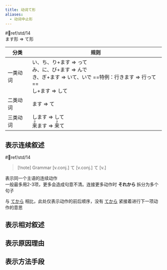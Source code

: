 ```yaml
---
title: 动词て形
aliases:
  - 动词中止形
---
```

 #📖ref/std/14  
ます形 => て形  

| 分类   | 规则                                                                                              |
| ---- | ----------------------------------------------------------------------------------------------- |
| 一类动词 | い、ち、り+ます => って<br>み、に、び+ます => んで<br>き、ぎ+ます => いて、いで   ==特例：行きます => 行って==<br>し+ます => して |
| 二类动词 | ます => て                                                                                           |
| 三类动词 | します => して<br><ruby>来<rt>き</rt>ます</ruby> => <ruby>来<rt>き</rt>て</ruby>                                 |


## 表示连续叙述  

 #📖ref/std/14  

> [!note] Grammar
> [v.conj.] て [v.conj.] て [v.]

表示同一个主语的连续动作  
一般最多用2-3项，更多会造成句意不清。连接更多动作时 **それから** 拆分为多个句子  

与 [てから](../4.particle/てから.md) 相比，此处仅表示动作的前后顺序，没有 [てから](../9.sentence_pattern/た後で.md) 紧接着进行下一项动作的意思  

## 表示相对叙述

## 表示原因理由

## 表示方法手段
